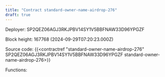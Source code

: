 ```yaml
---
title: "Contract standard-owner-name-airdrop-276"
draft: true
---
```

Deployer: SP2QEZ06AGJ3RKJPBV14SY1V5BBFNAW33D96YPGZF


 



Block height: 167768 (2024-09-29T07:20:23.000Z)

Source code: {{<contractref "standard-owner-name-airdrop-276" SP2QEZ06AGJ3RKJPBV14SY1V5BBFNAW33D96YPGZF standard-owner-name-airdrop-276>}}

Functions:


